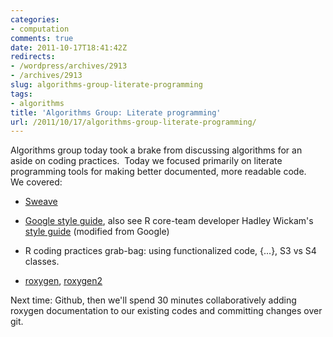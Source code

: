 ```yaml
---
categories:
- computation
comments: true
date: 2011-10-17T18:41:42Z
redirects:
- /wordpress/archives/2913
- /archives/2913
slug: algorithms-group-literate-programming
tags:
- algorithms
title: 'Algorithms Group: Literate programming'
url: /2011/10/17/algorithms-group-literate-programming/
---
```


Algorithms group today took a brake from discussing algorithms for an aside on coding practices.  Today we focused primarily on literate programming tools for making better documented, more readable code.   We covered:



	
  * [Sweave](http://users.stat.umn.edu/~charlie/Sweave/)

	
  * [Google style guide](http://google-styleguide.googlecode.com/svn/trunk/google-r-style.html), also see R core-team developer Hadley Wickam's[ style guide](https://github.com/hadley/devtools/wiki/Style) (modified from Google)

	
  * R coding practices grab-bag: using functionalized code, {...}, S3 vs S4 classes.

	
  * [roxygen](http://cran.r-project.org/web/packages/roxygen/), [roxygen2](http://cran.r-project.org/web/packages/roxygen2/index.html)


Next time: Github, then we'll spend 30 minutes collaboratively adding roxygen documentation to our existing codes and committing changes over git.
